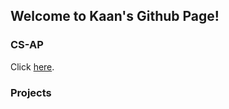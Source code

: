 ## Welcome to Kaan's Github Page!



### CS-AP
Click [here](https://terobero.github.io/csap.html).

### Projects
